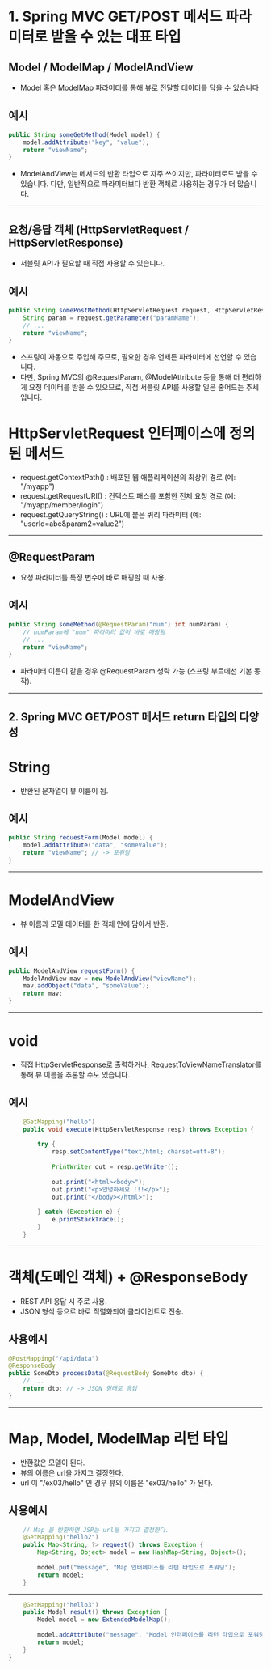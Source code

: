# 1. Spring MVC GET/POST 메서드 파라미터로 받을 수 있는 대표 타입

## Model / ModelMap / ModelAndView
- Model 혹은 ModelMap 파라미터를 통해 뷰로 전달할 데이터를 담을 수 있습니다
## 예시
```java
public String someGetMethod(Model model) {
    model.addAttribute("key", "value");
    return "viewName";
}
```
- ModelAndView는 메서드의 반환 타입으로 자주 쓰이지만, 파라미터로도 받을 수 있습니다. 다만, 일반적으로 파라미터보다 반환 객체로 사용하는 경우가 더 많습니다.

---

## 요청/응답 객체 (HttpServletRequest / HttpServletResponse)
- 서블릿 API가 필요할 때 직접 사용할 수 있습니다.
## 예시
```java
public String somePostMethod(HttpServletRequest request, HttpServletResponse response) {
    String param = request.getParameter("paramName");
    // ...
    return "viewName";
}
```
- 스프링이 자동으로 주입해 주므로, 필요한 경우 언제든 파라미터에 선언할 수 있습니다.
- 다만, Spring MVC의 @RequestParam, @ModelAttribute 등을 통해 더 편리하게 요청 데이터를 받을 수 있으므로, 직접 서블릿 API를 사용할 일은 줄어드는 추세입니다.

# HttpServletRequest 인터페이스에 정의 된 메서드
- request.getContextPath() : 배포된 웹 애플리케이션의 최상위 경로 (예: "/myapp")
- request.getRequestURI() : 컨텍스트 패스를 포함한 전체 요청 경로 (예: "/myapp/member/login")
- request.getQueryString() : URL에 붙은 쿼리 파라미터 (예: "userId=abc&param2=value2")
---

## @RequestParam
- 요청 파라미터를 특정 변수에 바로 매핑할 때 사용.
## 예시
```java
public String someMethod(@RequestParam("num") int numParam) {
    // numParam에 "num" 파라미터 값이 바로 매핑됨
    // ...
    return "viewName";
}
```
- 파라미터 이름이 같을 경우 @RequestParam 생략 가능 (스프링 부트에선 기본 동작).

---

## 2. Spring MVC GET/POST 메서드 return 타입의 다양성
# String
- 반환된 문자열이 뷰 이름이 됨.
## 예시
```java
public String requestForm(Model model) {
    model.addAttribute("data", "someValue");
    return "viewName"; // -> 포워딩
}
```

---

# ModelAndView
- 뷰 이름과 모델 데이터를 한 객체 안에 담아서 반환.
## 예시
```java
public ModelAndView requestForm() {
    ModelAndView mav = new ModelAndView("viewName");
    mav.addObject("data", "someValue");
    return mav;
}
```

---

# void
- 직접 HttpServletResponse로 출력하거나, RequestToViewNameTranslator를 통해 뷰 이름을 추론할 수도 있습니다.
## 예시
```java
	@GetMapping("hello")
	public void execute(HttpServletResponse resp) throws Exception {
		
		try {
			resp.setContentType("text/html; charset=utf-8");
			
			PrintWriter out = resp.getWriter();
			
			out.print("<html><body>");
			out.print("<p>안녕하세요 !!!</p>");
			out.print("</body></html>");
		
		} catch (Exception e) {
			e.printStackTrace();
		}
	}
```

---

# 객체(도메인 객체) + @ResponseBody
- REST API 응답 시 주로 사용.
- JSON 형식 등으로 바로 직렬화되어 클라이언트로 전송.
## 사용예시
```java
@PostMapping("/api/data")
@ResponseBody
public SomeDto processData(@RequestBody SomeDto dto) {
    // ...
    return dto; // -> JSON 형태로 응답
}
```

---

# Map, Model, ModelMap 리턴 타입
- 반환값은 모델이 된다.
- 뷰의 이름은 url을 가지고 결정한다.
- url 이 "/ex03/hello" 인 경우 뷰의 이름은 "ex03/hello" 가 된다.

## 사용예시
```java
	// Map 을 반환하면 JSP는 url을 가지고 결정한다.
	@GetMapping("hello2")
	public Map<String, ?> request() throws Exception {
		Map<String, Object> model = new HashMap<String, Object>();
		
		model.put("message", "Map 인터페이스를 리턴 타입으로 포워딩");
		return model;
	}
```

---

```java
	@GetMapping("hello3")
	public Model result() throws Exception {
		Model model = new ExtendedModelMap();
		
		model.addAttribute("message", "Model 인터페이스를 리턴 타입으로 포워딩");
		return model;
	}
}
```

